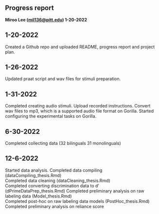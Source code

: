 ## Progress report
**Miroo Lee (mil136@pitt.edu) 1-20-2022**  

1-20-2022  
---------------  
Created a Github repo and uploaded README, progress report and project plan.    

1-26-2022
----------------
Updated praat script and wav files for stimuli preparation.

1-31-2022
----------------
Completed creating audio stimuli. Upload recorded instructions. Convert wav files to mp3, which is a supported audio file format on Gorilla. Started configuring the experimental tasks on Gorilla.  

6-30-2022
----------------
Completed collecting data (32 bilinguals 31 monolinguals)  

12-6-2022  
----------------
Started data analysis. 
Completed data compiling (dataCompiling_thesis.Rmd)  
Completed data cleaning (dataCleaning_thesis.Rmd)  
Completed converting discrimination data to d' (dPrimeDataPrep_thesis.Rmd)
Completed preliminary analysis on raw labeling data (Model_thesis.Rmd)  
Completed post-hoc on raw labeling data models (PostHoc_thesis.Rmd) 
Completed preliminary analysis on reliance score

